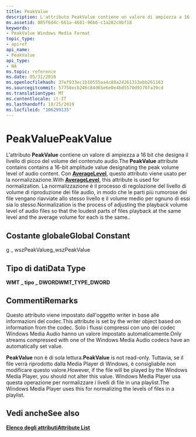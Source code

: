 ```yaml
---
title: PeakValue
description: L'attributo PeakValue contiene un valore di ampiezza a 16 bit che designa il livello di picco del volume del contenuto audio.
ms.assetid: 885f6d4c-661a-4681-96b6-c1a282c8bf18
keywords:
- PeakValue Windows Media Format
topic_type:
- apiref
api_name:
- PeakValue
api_type:
- NA
ms.topic: reference
ms.date: 05/31/2018
ms.openlocfilehash: 37ef933ec1b10555aa4c88a24261313abb261163
ms.sourcegitcommit: 57758ecb246c84d65e6e0e4bd5570d9176fa39cd
ms.translationtype: MT
ms.contentlocale: it-IT
ms.lasthandoff: 10/25/2019
ms.locfileid: "106299135"
---
```

# <a name="peakvalue"></a><span data-ttu-id="6ddc4-104">PeakValue</span><span class="sxs-lookup"><span data-stu-id="6ddc4-104">PeakValue</span></span>

<span data-ttu-id="6ddc4-105">L'attributo **PeakValue** contiene un valore di ampiezza a 16 bit che designa il livello di picco del volume del contenuto audio.</span><span class="sxs-lookup"><span data-stu-id="6ddc4-105">The **PeakValue** attribute contains contains a 16-bit amplitude value designating the peak volume level of audio content.</span></span> <span data-ttu-id="6ddc4-106">Con [**AverageLevel**](averagelevel.md), questo attributo viene usato per la normalizzazione.</span><span class="sxs-lookup"><span data-stu-id="6ddc4-106">With [**AverageLevel**](averagelevel.md), this attribute is used for normalization.</span></span> <span data-ttu-id="6ddc4-107">La normalizzazione è il processo di regolazione del livello di volume di riproduzione dei file audio, in modo che le parti più rumorose dei file vengano riavviate allo stesso livello e il volume medio per ognuno di essi sia lo stesso.</span><span class="sxs-lookup"><span data-stu-id="6ddc4-107">Normalization is the process of adjusting the playback volume level of audio files so that the loudest parts of files playback at the same level and the average volume for each is the same..</span></span>

## <a name="global-constant"></a><span data-ttu-id="6ddc4-108">Costante globale</span><span class="sxs-lookup"><span data-stu-id="6ddc4-108">Global Constant</span></span>

<span data-ttu-id="6ddc4-109">g \_ wszPeakValue</span><span class="sxs-lookup"><span data-stu-id="6ddc4-109">g\_wszPeakValue</span></span>

## <a name="data-type"></a><span data-ttu-id="6ddc4-110">Tipo di dati</span><span class="sxs-lookup"><span data-stu-id="6ddc4-110">Data Type</span></span>

<span data-ttu-id="6ddc4-111">**WMT \_ tipo \_ DWORD**</span><span class="sxs-lookup"><span data-stu-id="6ddc4-111">**WMT\_TYPE\_DWORD**</span></span>

## <a name="remarks"></a><span data-ttu-id="6ddc4-112">Commenti</span><span class="sxs-lookup"><span data-stu-id="6ddc4-112">Remarks</span></span>

<span data-ttu-id="6ddc4-113">Questo attributo viene impostato dall'oggetto writer in base alle informazioni del codec.</span><span class="sxs-lookup"><span data-stu-id="6ddc4-113">This attribute is set by the writer object based on information from the codec.</span></span> <span data-ttu-id="6ddc4-114">Solo i flussi compressi con uno dei codec Windows Media Audio hanno un valore impostato automaticamente.</span><span class="sxs-lookup"><span data-stu-id="6ddc4-114">Only streams compressed with one of the Windows Media Audio codecs have an automatically set value.</span></span>

<span data-ttu-id="6ddc4-115">**PeakValue** non è di sola lettura.</span><span class="sxs-lookup"><span data-stu-id="6ddc4-115">**PeakValue** is not read-only.</span></span> <span data-ttu-id="6ddc4-116">Tuttavia, se il file verrà riprodotto dalla Media Player di Windows, è consigliabile non modificare questo valore.</span><span class="sxs-lookup"><span data-stu-id="6ddc4-116">However, if the file will be played by the Windows Media Player, you should not alter this value.</span></span> <span data-ttu-id="6ddc4-117">Windows Media Player usa questa operazione per normalizzare i livelli di file in una playlist.</span><span class="sxs-lookup"><span data-stu-id="6ddc4-117">The Windows Media Player uses this for normalizing the levels of files in a playlist.</span></span>

## <a name="see-also"></a><span data-ttu-id="6ddc4-118">Vedi anche</span><span class="sxs-lookup"><span data-stu-id="6ddc4-118">See also</span></span>

<dl> <dt>

[<span data-ttu-id="6ddc4-119">**Elenco degli attributi**</span><span class="sxs-lookup"><span data-stu-id="6ddc4-119">**Attribute List**</span></span>](attribute-list.md)
</dt> </dl>

 

 




